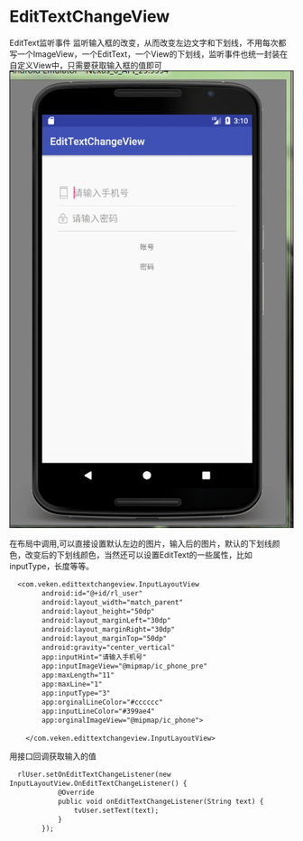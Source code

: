# EditTextChangeView
EditText监听事件
监听输入框的改变，从而改变左边文字和下划线，不用每次都写一个ImageView，一个EditText，一个View的下划线，监听事件也统一封装在自定义View中，只需要获取输入框的值即可
![效果图](https://github.com/Veken/EditTextChangeView/raw/master/screenshot/GIF.gif) 

在布局中调用,可以直接设置默认左边的图片，输入后的图片，默认的下划线颜色，改变后的下划线颜色，当然还可以设置EditText的一些属性，比如inputType，长度等等。

```
  <com.veken.edittextchangeview.InputLayoutView
        android:id="@+id/rl_user"
        android:layout_width="match_parent"
        android:layout_height="50dp"
        android:layout_marginLeft="30dp"
        android:layout_marginRight="30dp"
        android:layout_marginTop="50dp"
        android:gravity="center_vertical"
        app:inputHint="请输入手机号"
        app:inputImageView="@mipmap/ic_phone_pre"
        app:maxLength="11"
        app:maxLine="1"
        app:inputType="3"
        app:orginalLineColor="#cccccc"
        app:inputLineColor="#399ae4"
        app:orginalImageView="@mipmap/ic_phone">

    </com.veken.edittextchangeview.InputLayoutView>
```
用接口回调获取输入的值
```
  rlUser.setOnEditTextChangeListener(new InputLayoutView.OnEditTextChangeListener() {
            @Override
            public void onEditTextChangeListener(String text) {
                tvUser.setText(text);
            }
        });
```
